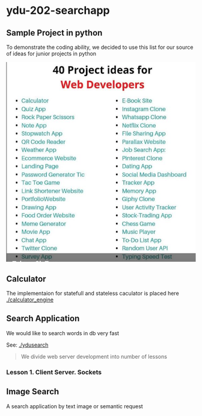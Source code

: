 # ydu-202-searchapp

## Sample Project in python

To demonstrate the coding ability, 
we decided to use this list for our source of ideas
for junior projects in python

![Ideas for Python](./docs/pics/IdeasForPyPrj.png)

## Calculator

The implementaion for statefull and stateless caculator is
placed here [./calculator_engine](./calculator_engine)

## Search Application

We would like to search words in db very fast

See: [./ydusearch](./ydusearch)

> We divide web server development into number of lessons

### Lesson 1. Client Server. Sockets




## Image Search

A search application by text image or semantic request

